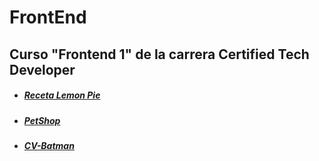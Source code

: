 # FrontEnd

## Curso "Frontend 1" de la carrera Certified Tech Developer

* #####  [Receta Lemon Pie](https://barbimt.github.io/FrontEnd/LemonPie)
* #####  [PetShop](https://barbimt.github.io/FrontEnd/PetShop)
* ##### [CV-Batman](https://barbimt.github.io/FrontEnd/Batman/)

